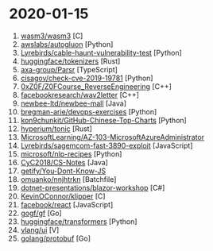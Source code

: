 # 2020-01-15

1. [wasm3/wasm3](https://github.com/wasm3/wasm3 "🚀 The fastest WebAssembly interpreter") [C]
2. [awslabs/autogluon](https://github.com/awslabs/autogluon "AutoGluon: AutoML Toolkit for Deep Learning") [Python]
3. [Lyrebirds/cable-haunt-vulnerability-test](https://github.com/Lyrebirds/cable-haunt-vulnerability-test "") [Python]
4. [huggingface/tokenizers](https://github.com/huggingface/tokenizers "💥Fast State-of-the-Art Tokenizers optimized for Research and Production") [Rust]
5. [axa-group/Parsr](https://github.com/axa-group/Parsr "Transforms PDF, Documents and Images into Enriched Structured Data") [TypeScript]
6. [cisagov/check-cve-2019-19781](https://github.com/cisagov/check-cve-2019-19781 "Test a host for susceptibility to CVE-2019-19781") [Python]
7. [0xZ0F/Z0FCourse_ReverseEngineering](https://github.com/0xZ0F/Z0FCourse_ReverseEngineering "Reverse engineering course by Z0F. Focuses on x64 Windows.") [C++]
8. [facebookresearch/wav2letter](https://github.com/facebookresearch/wav2letter "Facebook AI Research's Automatic Speech Recognition Toolkit") [C++]
9. [newbee-ltd/newbee-mall](https://github.com/newbee-ltd/newbee-mall "newbee-mall 项目（新蜂商城）是一套电商系统，包括 newbee-mall 商城系统及 newbee-mall-admin 商城后台管理系统，基于 Spring Boot 2.X 及相关技术栈开发。 前台商城系统包含首页门户、商品分类、新品上线、首页轮播、商品推荐、商品搜索、商品展示、购物车、订单结算、订单流程、个人订单管理、会员中心、帮助中心等模块。 后台管理系统包含数据面板、轮播图管理、商品管理、订单管理、会员管理、分类管理、设置等模块。") [Java]
10. [bregman-arie/devops-exercises](https://github.com/bregman-arie/devops-exercises "Linux, Jenkins, AWS, SRE, Prometheus, Docker, Python, Ansible, Git, Kubernetes, Terraform, OpenStack, SQL, NoSQL, Azure, GCP, DNS, Elastic, Network, Virtualization") [Python]
11. [kon9chunkit/GitHub-Chinese-Top-Charts](https://github.com/kon9chunkit/GitHub-Chinese-Top-Charts "🇨🇳 GitHub中文排行榜，帮助你发现高分优秀中文项目、更高效地吸收国人的优秀经验成果；榜单每周更新一次，敬请关注！") [Python]
12. [hyperium/tonic](https://github.com/hyperium/tonic "A native gRPC client & server implementation with async/await support.") [Rust]
13. [MicrosoftLearning/AZ-103-MicrosoftAzureAdministrator](https://github.com/MicrosoftLearning/AZ-103-MicrosoftAzureAdministrator "AZ-103: Microsoft Azure Administrator") 
14. [Lyrebirds/sagemcom-fast-3890-exploit](https://github.com/Lyrebirds/sagemcom-fast-3890-exploit "") [JavaScript]
15. [microsoft/nlp-recipes](https://github.com/microsoft/nlp-recipes "Natural Language Processing Best Practices & Examples") [Python]
16. [CyC2018/CS-Notes](https://github.com/CyC2018/CS-Notes "📚 技术面试必备基础知识、Leetcode、计算机操作系统、计算机网络、系统设计、Java、Python、C++") [Java]
17. [getify/You-Dont-Know-JS](https://github.com/getify/You-Dont-Know-JS "A book series on JavaScript. @YDKJS on twitter.") 
18. [omuanko/nnjhtrkn](https://github.com/omuanko/nnjhtrkn "Famous Ninja game for NES") [Batchfile]
19. [dotnet-presentations/blazor-workshop](https://github.com/dotnet-presentations/blazor-workshop "Blazor workshop") [C#]
20. [KevinOConnor/klipper](https://github.com/KevinOConnor/klipper "Klipper is a 3d-printer firmware") [C]
21. [facebook/react](https://github.com/facebook/react "A declarative, efficient, and flexible JavaScript library for building user interfaces.") [JavaScript]
22. [gogf/gf](https://github.com/gogf/gf "GoFrame is a modular, full-featured and production-ready application development framework of golang. Providing a series of core components and dozens of practical modules, such as: cache, logging, containers, timer, resource, validator, database orm, etc. Supporting web server integrated with router, cookie, session, middleware, logger, configu…") [Go]
23. [huggingface/transformers](https://github.com/huggingface/transformers "🤗 Transformers: State-of-the-art Natural Language Processing for TensorFlow 2.0 and PyTorch.") [Python]
24. [vlang/ui](https://github.com/vlang/ui "Cross-platform UI library written in V") [V]
25. [golang/protobuf](https://github.com/golang/protobuf "Go support for Google's protocol buffers") [Go]
